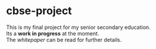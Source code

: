 # cbse-project
This is my final project for my senior secondary education.<br>
Its a **work in progress** at the moment.<br>
The _whitepaper_ can be read for further details.
